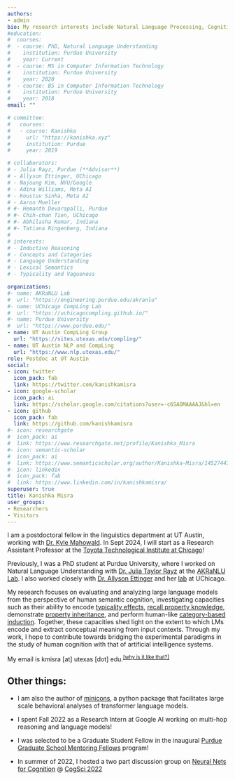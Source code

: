 ```yaml
---
authors:
- admin
bio: My research interests include Natural Language Processing, Cognitive Science, and Deep Learning.
#education:
#  courses:
#  - course: PhD, Natural Language Understanding
#    institution: Purdue University
#    year: Current
#  - course: MS in Computer Information Technology
#    institution: Purdue University
#    year: 2020
#  - course: BS in Computer Information Technology
#    institution: Purdue University
#    year: 2018
email: ""

# committee:
#   courses:
#   - course: Kanishka
#     url: "https://kanishka.xyz"
#     institution: Purdue
#     year: 2019

# collaborators:
# - Julia Rayz, Purdue (**Advisor**)
# - Allyson Ettinger, UChicago
# - Najoung Kim, NYU/Google
# - Adina Williams, Meta AI
# - Koustuv Sinha, Meta AI
# - Aaron Mueller
# #- Hemanth Devarapalli, Purdue
# #- Chih-chan Tien, UChicago
# #- Abhilasha Kumar, Indiana
# #- Tatiana Ringenberg, Indiana
# 
# interests:
# - Inductive Reasoning
# - Concepts and Categories
# - Language Understanding
# - Lexical Semantics
# - Typicality and Vagueness

organizations:
#- name: AKRaNLU Lab
#  url: "https://engineering.purdue.edu/akranlu"
#- name: UChicago CompLing Lab
#  url: "https://uchicagocompling.github.io/"
#- name: Purdue University
#  url: "https://www.purdue.edu/"
- name: UT Austin CompLing Group
  url: "https://sites.utexas.edu/compling/"
- name: UT Austin NLP and CompLing
  url: "https://www.nlp.utexas.edu/"
role: Postdoc at UT Austin
social:
- icon: twitter
  icon_pack: fab
  link: https://twitter.com/kanishkamisra
- icon: google-scholar
  icon_pack: ai
  link: https://scholar.google.com/citations?user=-c6SAOMAAAAJ&hl=en
- icon: github
  icon_pack: fab
  link: https://github.com/kanishkamisra
#- icon: researchgate
#  icon_pack: ai
#  link: https://www.researchgate.net/profile/Kanishka_Misra
#- icon: semantic-scholar
#  icon_pack: ai
#  link: https://www.semanticscholar.org/author/Kanishka-Misra/145274478
#- icon: linkedin
#  icon_pack: fab
#  link: https://www.linkedin.com/in/kanishkamisra/
superuser: true
title: Kanishka Misra
user_groups:
- Researchers
- Visitors
---
```


I am a postdoctoral fellow in the linguistics department at UT Austin, working with [Dr. Kyle Mahowald](https://mahowak.github.io/). In Sept 2024, I will start as a Research Assistant Professor at the [Toyota Technological Institute at Chicago](https://www.ttic.edu/)!

Previously, I was a PhD student at Purdue University, where I worked on Natural Language Understanding with [Dr. Julia Taylor Rayz](https://polytechnic.purdue.edu/profile/taylo108) at the [AKRaNLU Lab](https://engineering.purdue.edu/AKRANLU/). I also worked closely with [Dr. Allyson Ettinger](https://aetting.github.io/) and her [lab](https://uchicagocompling.github.io/) at UChicago.

My research focuses on evaluating and analyzing large language models from the perspective of human semantic cognition, investigating capacities such as their ability to encode [typicality effects](https://arxiv.org/abs/2105.02987), [recall property knowledge](https://arxiv.org/abs/2205.06910), demonstrate [property inheritance](https://arxiv.org/abs/2210.01963), and perform human-like [category-based induction](https://arxiv.org/abs/2205.06910). Together, these capacities shed light on the extent to which LMs encode and extract conceptual meaning from input contexts. Through my work, I hope to contribute towards bridging the experimental paradigms in the study of human cognition with that of artificial intelligence systems.

My email is kmisra \[at\] utexas \[dot\] edu.<sup><a href = "https://en.wikipedia.org/wiki/Address_munging">\[why is it like that?\]</a></sup>

<!--I am particularly interested in characterizing the semantic knowledge made available to computational models that only learn from textual exposure. I work closely with [Dr. Allyson Ettinger](https://aetting.github.io/) and her lab at UChicago. 
<!--I am also affiliated with [CERIAS](https://www.cerias.purdue.edu/), Purdue's center for research and education in areas of information security.-->

## Other things:

-   I am also the author of [minicons](https://minicons.kanishka.website), a python package that facilitates large scale behavioral analyses of transformer language models.

-   I spent Fall 2022 as a Research Intern at Google AI working on multi-hop reasoning and language models!

-   I was selected to be a Graduate Student Fellow in the inaugural [Purdue Graduate School Mentoring Fellows](https://news.cla.purdue.edu/2021/12/01/purdues-graduate-school-mentoring-graduate-student-fellow-program/) program!

-   In summer of 2022, I hosted a two part discussion group on [Neural Nets for Cognition](https://neural-nets-for-cognition.net/) \@ [CogSci 2022](https://cognitivesciencesociety.org/cogsci-2022/)

<!--In 2018, I was fortunate to be awarded the Purdue Research Foundation fellowship (now known as the Ross-Lynn Graduate Student Fellowship). I then taught database fundamentals to sophomore level undergraduates for three semesters. I am currently funded by an [NSF-EAGER grant](https://www.nsf.gov/awardsearch/showAward?AWD_ID=2039605&HistoricalAwards=false) focused on using artificial intelligence techniques to develop entertainment education materials for social-engineering research.-->

<!--I enjoy mentoring students interested in Natural Language Processing, check out my CV for some examples of undergraduate projects I have mentored.--->

<!--cdsad-->

<!---{{% alert note %}}
I am currently working on projects .
{{% /alert %}}--->
